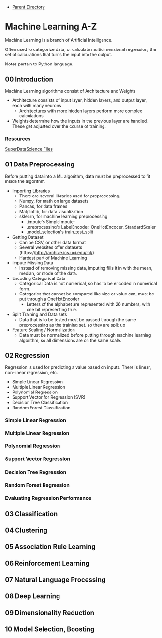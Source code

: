 - [Parent Directory](../)
# Machine Learning A-Z
Machine Learning is a branch of Artificial Intelligence.

Often used to categorize data, or calculate multidimensional regression; the set of calculations that turns the input into the output.

Notes pertain to Python language.


## 00 Introduction
Machine Learning algorithms consist of Architecture and Weights
- Architecture consists of input layer, hidden layers, and output layer, each with many neurons
    - Architectures with more hidden layers perform more complex calculations.
- Weights determine how the inputs in the previous layer are handled. These get adjusted over the course of training.

### Resources
[SuperDataScience Files](https://www.superdatascience.com/pages/machine-learning)


## 01 Data Preprocessing
Before putting data into a ML algorithm, data must be preprocessed to fit inside the algorithm.
- Importing Libraries
    - There are several libraries used for preprocessing.
    - Numpy, for math on large datasets
    - Pandas, for data frames
    - Matplotlib, for data visualization
    - sklearn, for machine learning preprocessing
        - .impute's SimpleImputer
        - .preprocessing's LabelEncoder, OneHotEncoder, StandardScaler
        - .model_selection's train_test_split
- Getting Dataset
    - Can be CSV, or other data format
    - Several websites offer datasets (https://http://archive.ics.uci.edu/ml/)
    - Hardest part of Machine Learning
- Impute Missing Data
    - Instead of removing missing data, imputing fills it in with the mean, median, or mode of the data.
- Encoding Categorical Data
    - Categorical Data is not numerical, so has to be encoded in numerical form.
    - Categories that cannot be compared like size or value can, must be put through a OneHotEncoder
        - Letters of the alphabet are represented with 26 numbers, with one bit representing true.
- Split Training and Data sets
    - Data that is to be tested must be passed through the same preprocessing as the training set, so they are split up
- Feature Scaling / Normalization
    - Data must be normalized before putting through machine learning algorithm, so all dimensions are on the same scale.


## 02 Regression
Regression is used for predicting a value based on inputs. There is linear, non-linear regression, etc.

- Simple Linear Regression
- Multiple Linear Regression
- Polynomial Regression
- Support Vector for Regression (SVR)
- Decision Tree Classification
- Random Forest Classification



### Simple Linear Regression


### Multiple Linear Regression


### Polynomial Regression


### Support Vector Regression


### Decision Tree Regression


### Random Forest Regression


### Evaluating Regression Performance







## 03 Classification


## 04 Clustering


## 05 Association Rule Learning


## 06 Reinforcement Learning


## 07 Natural Language Processing


## 08 Deep Learning


## 09 Dimensionality Reduction


## 10 Model Selection, Boosting
